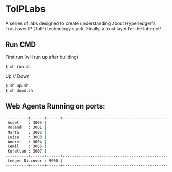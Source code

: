 # ToIPLabs

A series of labs designed to create understanding about Hyperledger's Trust over IP (ToIP) technology stack. Finally, a trust layer for the Internet!

## Run CMD

First run (will run up after building)
```bash
$ sh run.sh
```

Up // Down
```bash
$ sh up.sh
$ sh down.sh
```

## Web Agents Running on ports:

```bash
----------+------+------+--------------------------------------------------
 Asset    : 3005 | 
 Roland   : 3001 | 
 Marta    : 3002 | 
 Luisa    : 3003 | 
 Andrei   : 3004 | 
 Cemil    : 3006 | 
 Koraltan : 3007 | 
----------+------+------+--------------------------------------------------
 Ledger Discover : 9000 | 
----------+------+------+--------------------------------------------------
```